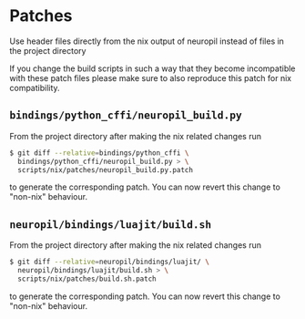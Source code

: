 
# Patches
Use header files directly from the nix output of neuropil instead of files in the project directory

If you change the build scripts in such a way that they become incompatible with these patch files please make sure to also reproduce this patch for nix compatibility.

## `bindings/python_cffi/neuropil_build.py`

From the project directory after making the nix related changes run

``` bash
$ git diff --relative=bindings/python_cffi \
  bindings/python_cffi/neuropil_build.py > \
  scripts/nix/patches/neuropil_build.py.patch
```

to generate the corresponding patch.
You can now revert this change to "non-nix" behaviour.

## `neuropil/bindings/luajit/build.sh`

From the project directory after making the nix related changes run

``` bash
$ git diff --relative=neuropil/bindings/luajit/ \
  neuropil/bindings/luajit/build.sh > \
  scripts/nix/patches/build.sh.patch
```

to generate the corresponding patch.
You can now revert this change to "non-nix" behaviour.
